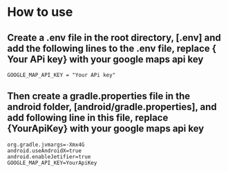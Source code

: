 # How to use

## Create a .env file in the root directory, [.env] and add the following lines to the .env file, replace { Your APi key} with your google maps api key

    GOOGLE_MAP_API_KEY = "Your APi key"

## Then create a gradle.properties file in the android folder, [android/gradle.properties], and add following line in this file, replace {YourApiKey} with your google maps api key

    org.gradle.jvmargs=-Xmx4G
    android.useAndroidX=true
    android.enableJetifier=true
    GOOGLE_MAP_API_KEY=YourApiKey
